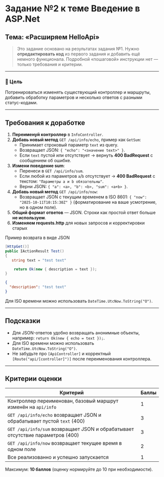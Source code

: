 # Задание №2 к теме Введение в ASP.Net

## Тема: «Расширяем HelloApi»

> Это задание основано на результатах задания №1. Нужно **отредактировать код** из первого задания и добавить ещё немного функционала. Подробной «пошаговой» инструкции нет — только требования и критерии.

---

### 🎯 Цель
Потренироваться изменять существующий контроллер и маршруты, добавить обработку параметров и несколько ответов с разными статус-кодами.

---

## Требования к доработке

1. **Переименуй контроллер** в `InfoController`.
2. **Добавь новый метод** `GET /api/info/echo`, пример как `GetSum`:
   - Принимает строковый параметр `text` из query.
   - Возвращает JSON: `{ "echo": "<значение text>" }`.
   - Если `text` пустой или отсутствует → вернуть **400 BadRequest** с сообщением об ошибке.
3. **Измени поведение sum**:
   - Перенеси в `GET /api/info/sum`.
   - Если любой из параметров `a`/`b` отсутствует → **400 BadRequest** с текстом: `"Параметры a и b обязательны"`.
   - Верни JSON: `{ "a": <a>, "b": <b>, "sum": <a+b> }`.
4. **Добавь новый метод** `GET /api/info/now`:
   - Возвращает JSON с текущим временем в ISO 8601: `{ "now": "2025-10-11T10:15:30Z" }` (форматирование на ваше усмотрение, но в одном поле).
5. **Общий формат ответов** — JSON. Строки как простой ответ больше **не используем**.
6. **Изменяем requests.http** для новых запросов и корректировки старых

Пример возврата в виде JSON

```csharp
[HttpGet()]
public IActionResult Test()
{
   string text = "test text"

    return Ok(new { description = text });
}
```

```json
{
  "description": "test text"
}
```

Для ISO времени можно использовать `DateTime.UtcNow.ToString("O")`.

---

## Подсказки 
- Для JSON-ответов удобно возвращать анонимные объекты, например: `return Ok(new { echo = text });`.
- Для ISO времени можно использовать `DateTime.UtcNow.ToString("O")`.
- Не забудьте про `[ApiController]` и корректный `[Route("api/[controller]")]` после переименования контроллера.

---

## Критерии оценки
| Критерий                                                                  | Баллы |
|---------------------------------------------------------------------------|-------|
| Контроллер переименован, базовый маршрут изменён на `api/info`            | 1     |
| `GET /api/info/echo` возвращает JSON и обрабатывает пустой `text` (400)   | 3     |
| `GET /api/info/sum` возвращает JSON и обрабатывает отсутствие параметров (400) | 3     |
| `GET /api/info/now` возвращает текущее время в одном поле                 | 2     |
| Все реализованно и успешно запускается                                    | 1     |

Максимум: **10 баллов** (оценку нормируйте до 10 при необходимости).

